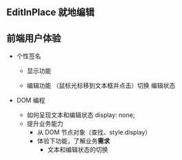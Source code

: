 ## EditInPlace 就地编辑

## 前端用户体验
- 个性签名
  - 显示功能
    <p></p>
  - 编辑功能
    （鼠标光标移到文本框并点击）切换 编辑状态

- DOM 编程
  - 如何呈现文本和编辑状态
    display: none;
  - 提升业务能力
    - 从 DOM 节点对象（查找、style.display）
    - 体验下功能，了解业务**需求**
      - 文本和编辑状态的切换